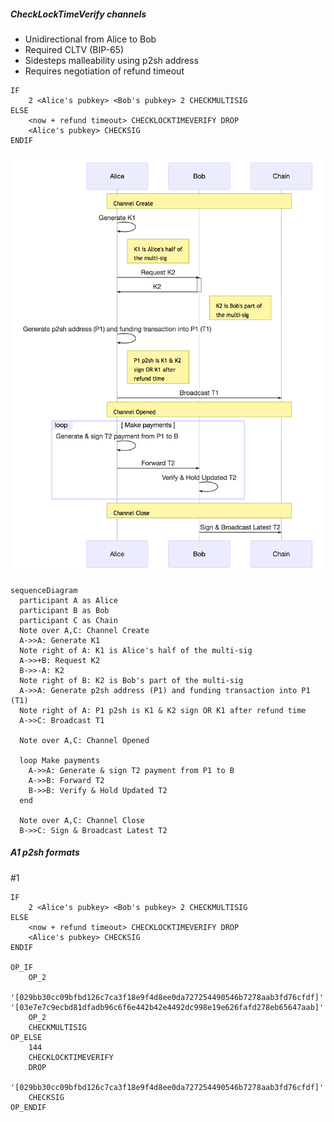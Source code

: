 ##### CheckLockTimeVerify channels

* Unidirectional from Alice to Bob
* Required CLTV (BIP-65)
* Sidesteps malleability using p2sh address
* Requires negotiation of refund timeout

```
IF
    2 <Alice's pubkey> <Bob's pubkey> 2 CHECKMULTISIG
ELSE
    <now + refund timeout> CHECKLOCKTIMEVERIFY DROP
    <Alice's pubkey> CHECKSIG
ENDIF
```

![sequence](./images/generated/cltv.png "sequence")

```mermaid
sequenceDiagram
  participant A as Alice
  participant B as Bob
  participant C as Chain
  Note over A,C: Channel Create
  A->>A: Generate K1
  Note right of A: K1 is Alice's half of the multi-sig
  A->>+B: Request K2
  B->>-A: K2
  Note right of B: K2 is Bob's part of the multi-sig
  A->>A: Generate p2sh address (P1) and funding transaction into P1 (T1)
  Note right of A: P1 p2sh is K1 & K2 sign OR K1 after refund time
  A->>C: Broadcast T1

  Note over A,C: Channel Opened

  loop Make payments
    A->>A: Generate & sign T2 payment from P1 to B
    A->>B: Forward T2
    B->>B: Verify & Hold Updated T2
  end

  Note over A,C: Channel Close
  B->>C: Sign & Broadcast Latest T2
```

##### A1 p2sh formats

\#1
```
IF
    2 <Alice's pubkey> <Bob's pubkey> 2 CHECKMULTISIG
ELSE
    <now + refund timeout> CHECKLOCKTIMEVERIFY DROP
    <Alice's pubkey> CHECKSIG
ENDIF

OP_IF
    OP_2
    '[029bb30cc09bfbd126c7ca3f18e9f4d8ee0da727254490546b7278aab3fd76cfdf]' '[03e7e7c9ecbd81dfadb96c6f6e442b42e4492dc998e19e626fafd278eb65647aab]'
    OP_2
    CHECKMULTISIG
OP_ELSE
    144
    CHECKLOCKTIMEVERIFY
    DROP
    '[029bb30cc09bfbd126c7ca3f18e9f4d8ee0da727254490546b7278aab3fd76cfdf]'
    CHECKSIG
OP_ENDIF
```
